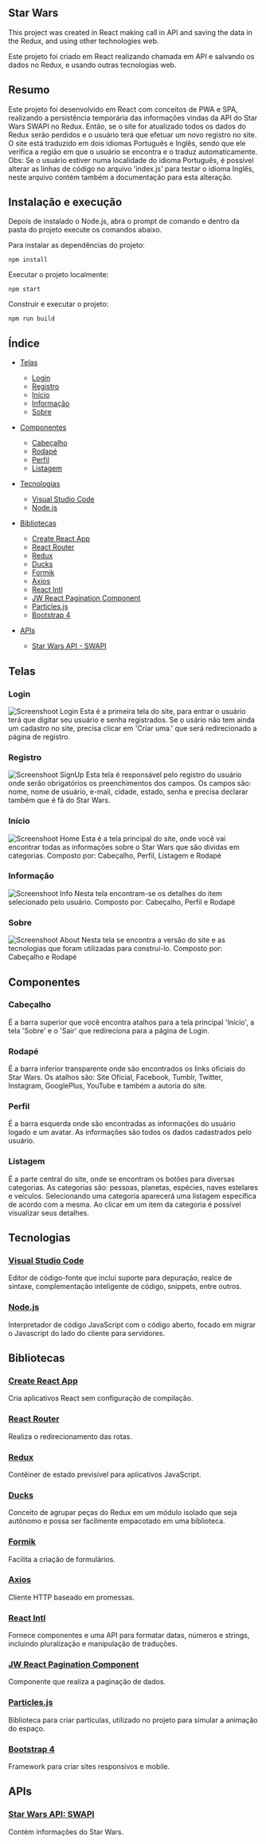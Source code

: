 ## Star Wars

This project was created in React making call in API and saving the data in the Redux, and using other technologies web.

Este projeto foi criado em React realizando chamada em API e salvando os dados no Redux, e usando outras tecnologias web.


## Resumo

Este projeto foi desenvolvido em React com conceitos de PWA e SPA, realizando a persistência temporária das informações vindas da API do Star Wars SWAPI no Redux.
Então, se o site for atualizado todos os dados do Redux serão perdidos e o usuário terá que efetuar um novo registro no site.
O site está traduzido em dois idiomas Português e Inglês, sendo que ele verifica a região em que o usuário se encontra e o traduz automaticamente.
Obs: Se o usuário estiver numa localidade do idioma Português, é possível alterar as linhas de código no arquivo 'index.js' para testar o idioma Inglês, neste arquivo contém também a documentação para esta alteração.


## Instalação e execução

Depois de instalado o Node.js, abra o prompt de comando e dentro da pasta do projeto execute os comandos abaixo.

Para instalar as dependências do projeto:
```
npm install
```

Executar o projeto localmente:
```
npm start
```

Construir e executar o projeto:
```
npm run build
```


## Índice

- [Telas](#telas)
  - [Login](#login)
  - [Registro](#registro)
  - [Início](#inicio)
  - [Informação](#informacao)
  - [Sobre](#sobre)

- [Componentes](#componentes)
  - [Cabeçalho](#cabeçalho)
  - [Rodapé](#rodapé)
  - [Perfil](#perfil)
  - [Listagem](#listagem)

- [Tecnologias](#tecnologias)
  - [Visual Studio Code](#visual-studio-code)
  - [Node.js](#nodejs)

- [Bibliotecas](#bibliotecas)
  - [Create React App](#create-react-app)
  - [React Router](#react-router)
  - [Redux](#redux)
  - [Ducks](#ducks)
  - [Formik](#formik)
  - [Axios](#axios)
  - [React Intl](#react-intl)
  - [JW React Pagination Component](#jw-react-pagination-component)
  - [Particles.js](#particlesjs)
  - [Bootstrap 4](#bootstrap-4)
  
- [APIs](#apis)
  - [Star Wars API - SWAPI](#star-wars-api-swapi)


## Telas

### Login
![Screenshoot Login](https://github.com/osvaldokalvaitir/starwars/blob/master/screenshot/Login.png)
Esta é a primeira tela do site, para entrar o usuário terá que digitar seu usuário e senha registrados.
Se o usário não tem ainda um cadastro no site, precisa clicar em 'Criar uma.' que será redirecionado a página de registro.

### Registro
![Screenshoot SignUp](https://github.com/osvaldokalvaitir/starwars/blob/master/screenshot/SignUp.png)
Esta tela é responsável pelo registro do usuário onde serão obrigatórios os preenchimentos dos campos.
Os campos são: nome, nome de usuário, e-mail, cidade, estado, senha e precisa declarar também que é fã do Star Wars.

### Início
![Screenshoot Home](https://github.com/osvaldokalvaitir/starwars/blob/master/screenshot/Home.png)
Esta é a tela principal do site, onde você vai encontrar todas as informações sobre o Star Wars que são dividas em categorias.
Composto por: Cabeçalho, Perfil, Listagem e Rodapé

### Informação
![Screenshoot Info](https://github.com/osvaldokalvaitir/starwars/blob/master/screenshot/Info.png)
Nesta tela encontram-se os detalhes do item selecionado pelo usuário.
Composto por: Cabeçalho, Perfil e Rodapé

### Sobre
![Screenshoot About](https://github.com/osvaldokalvaitir/starwars/blob/master/screenshot/About.png)
Nesta tela se encontra a versão do site e as tecnologias que foram utilizadas para construí-lo.
Composto por: Cabeçalho e Rodapé


## Componentes

### Cabeçalho
É a barra superior que você encontra atalhos para a tela principal 'Início', a tela 'Sobre' e o 'Sair' que redireciona para a página de Login.

### Rodapé
É a barra inferior transparente onde são encontrados os links oficiais do Star Wars.
Os atalhos são: Site Oficial, Facebook, Tumblr, Twitter, Instagram, GooglePlus, YouTube e também a autoria do site.

### Perfil
É a barra esquerda onde são encontradas as informações do usuário logado e um avatar.
As informações são todos os dados cadastrados pelo usuário.

### Listagem
É a parte central do site, onde se encontram os botões para diversas categorias.
As categorias são: pessoas, planetas, espécies, naves estelares e veículos.
Selecionando uma categoria aparecerá uma listagem específica de acordo com a mesma.
Ao clicar em um item da categoria é possível visualizar seus detalhes.


## Tecnologias

### [Visual Studio Code](https://code.visualstudio.com)
Editor de código-fonte que inclui suporte para depuração, realce de sintaxe, complementação inteligente de código, snippets, entre outros.

### [Node.js](https://nodejs.org/)
Interpretador de código JavaScript com o código aberto, focado em migrar o Javascript do lado do cliente para servidores.


## Bibliotecas

### [Create React App](https://github.com/facebook/create-react-app)
Cria aplicativos React sem configuração de compilação.

### [React Router](https://github.com/ReactTraining/react-router/tree/master/packages/react-router-dom)
Realiza o redirecionamento das rotas.

### [Redux](https://github.com/reduxjs/redux)
Contêiner de estado previsível para aplicativos JavaScript.

### [Ducks](https://github.com/erikras/ducks-modular-redux)
Conceito de agrupar peças do Redux em um módulo isolado que seja autônomo e possa ser facilmente empacotado em uma biblioteca.

### [Formik](https://github.com/jaredpalmer/formik)
Facilita a criação de formulários.

### [Axios](https://github.com/axios/axios)
Cliente HTTP baseado em promessas.

### [React Intl](https://github.com/yahoo/react-intl)
Fornece componentes e uma API para formatar datas, números e strings, incluindo pluralização e manipulação de traduções.

### [JW React Pagination Component](https://github.com/cornflourblue/jw-react-pagination)
Componente que realiza a paginação de dados.

### [Particles.js](https://github.com/VincentGarreau/particles.js/)
Biblioteca para criar partículas, utilizado no projeto para simular a animação do espaço.

### [Bootstrap 4](http://getbootstrap.com/docs/4.1/getting-started/introduction/)
Framework para criar sites responsivos e mobile.


## APIs

### [Star Wars API: SWAPI](https://swapi.co/documentation#start)
Contém informações do Star Wars.

